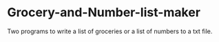 # Grocery-and-Number-list-maker
Two programs to write a list of groceries or a list of numbers to a txt file.

